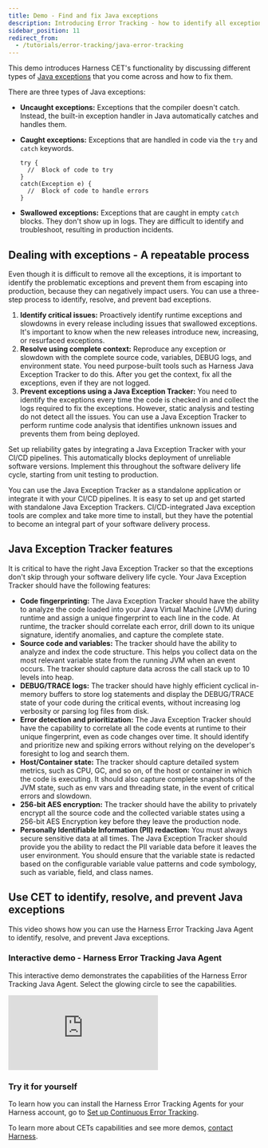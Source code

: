 ```yaml
---
title: Demo - Find and fix Java exceptions
description: Introducing Error Tracking - how to identify all exceptions and fix them quickly.
sidebar_position: 11
redirect_from:
  - /tutorials/error-tracking/java-error-tracking
---
```


This demo introduces Harness CET's functionality by discussing different types of [Java exceptions](https://docs.oracle.com/javase/tutorial/essential/exceptions/definition.html) that you come across and how to fix them.

There are three types of Java exceptions:

- **Uncaught exceptions:** Exceptions that the compiler doesn't catch. Instead, the built-in exception handler in Java automatically catches and handles them.
- **Caught exceptions:** Exceptions that are handled in code via the `try` and `catch` keywords.

  ```
  try {
    //  Block of code to try
  }
  catch(Exception e) {
    //  Block of code to handle errors
  }
  ```

- **Swallowed exceptions:** Exceptions that are caught in empty `catch` blocks. They don't show up in logs. They are difficult to identify and troubleshoot, resulting in production incidents.

## Dealing with exceptions - A repeatable process

Even though it is difficult to remove all the exceptions, it is important to identify the problematic exceptions and prevent them from escaping into production, because they can negatively impact users. You can use a three-step process to identify, resolve, and prevent bad exceptions.

1. **Identify critical issues:** Proactively identify runtime exceptions and slowdowns in every release including issues that swallowed exceptions. It's important to know when the new releases introduce new, increasing, or resurfaced exceptions.
2. **Resolve using complete context:** Reproduce any exception or slowdown with the complete source code, variables, DEBUG logs, and environment state. You need purpose-built tools such as Harness Java Exception Tracker to do this. After you get the context, fix all the exceptions, even if they are not logged.
3. **Prevent exceptions using a Java Exception Tracker:** You need to identify the exceptions every time the code is checked in and collect the logs required to fix the exceptions. However, static analysis and testing do not detect all the issues. You can use a Java Exception Tracker to perform runtime code analysis that identifies unknown issues and prevents them from being deployed.

Set up reliability gates by integrating a Java Exception Tracker with your CI/CD pipelines. This automatically blocks deployment of unreliable software versions. Implement this throughout the software delivery life cycle, starting from unit testing to production.

You can use the Java Exception Tracker as a standalone application or integrate it with your CI/CD pipelines. It is easy to set up and get started with standalone Java Exception Trackers. CI/CD-integrated Java exception tools are complex and take more time to install, but they have the potential to become an integral part of your software delivery process.

## Java Exception Tracker features

It is critical to have the right Java Exception Tracker so that the exceptions don't skip through your software delivery life cycle. Your Java Exception Tracker should have the following features:

* **Code fingerprinting:** The Java Exception Tracker should have the ability to analyze the code loaded into your Java Virtual Machine (JVM) during runtime and assign a unique fingerprint to each line in the code. At runtime, the tracker should correlate each error, drill down to its unique signature, identify anomalies, and capture the complete state.
* **Source code and variables:** The tracker should have the ability to analyze and index the code structure. This helps you collect data on the most relevant variable state from the running JVM when an event occurs. The tracker should capture data across the call stack up to 10 levels into heap.
* **DEBUG/TRACE logs:** The tracker should have highly efficient cyclical in-memory buffers to store log statements and display the DEBUG/TRACE state of your code during the critical events, without increasing log verbosity or parsing log files from disk.
* **Error detection and prioritization:** The Java Exception Tracker should have the capability to correlate all the code events at runtime to their unique fingerprint, even as code changes over time. It should identify and prioritize new and spiking errors without relying on the developer's foresight to log and search them.
* **Host/Container state:** The tracker should capture detailed system metrics, such as CPU, GC, and so on, of the host or container in which the code is executing. It should also capture complete snapshots of the JVM state, such as env vars and threading state, in the event of critical errors and slowdown.
* **256-bit AES encryption:** The tracker should have the ability to privately encrypt all the source code and the collected variable states using a 256-bit AES Encryption key before they leave the production node.
* **Personally Identifiable Information (PII) redaction:** You must always secure sensitive data at all times. The Java Exception Tracker should provide you the ability to redact the PII variable data before it leaves the user environment. You should ensure that the variable state is redacted based on the configurable variable value patterns and code symbology, such as variable, field, and class names.

## Use CET to identify, resolve, and prevent Java exceptions

This video shows how you can use the Harness Error Tracking Java Agent to identify, resolve, and prevent Java exceptions.

<DocVideo src="https://youtu.be/ehPeqba9lxc" />

### Interactive demo - Harness Error Tracking Java Agent

This interactive demo demonstrates the capabilities of the Harness Error Tracking Java Agent. Select the glowing circle to see the capabilities.

<div style={{ position: 'relative', paddingBottom: 'calc(52.1875% + 40px)', height: '0' }}><iframe src="https://demo.arcade.software/Lsj2sDDVCzMbQFnP7kvT?embed" frameborder="0" loading="lazy" webkitallowfullscreen mozallowfullscreen allowfullscreen style={{ position: 'absolute', top: '0', left: '0', width: '100%', height: '100%' }}></iframe></div>

### Try it for yourself

To learn how you can install the Harness Error Tracking Agents for your Harness account, go to [Set up Continuous Error Tracking](./onboarding-guide.md).

To learn more about CETs capabilities and see more demos, [contact Harness](https://www.harness.io/interest/error-tracking).
